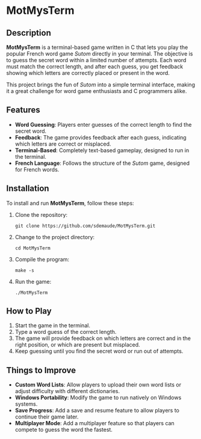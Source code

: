 # MotMysTerm

## Description

**MotMysTerm** is a terminal-based game written in C that lets you play the popular French word game *Sutom* directly in your terminal. The objective is to guess the secret word within a limited number of attempts. Each word must match the correct length, and after each guess, you get feedback showing which letters are correctly placed or present in the word.

This project brings the fun of *Sutom* into a simple terminal interface, making it a great challenge for word game enthusiasts and C programmers alike.

## Features

- **Word Guessing**: Players enter guesses of the correct length to find the secret word.
- **Feedback**: The game provides feedback after each guess, indicating which letters are correct or misplaced.
- **Terminal-Based**: Completely text-based gameplay, designed to run in the terminal.
- **French Language**: Follows the structure of the *Sutom* game, designed for French words.

## Installation

To install and run **MotMysTerm**, follow these steps:

1. Clone the repository:

   `git clone https://github.com/sdemaude/MotMysTerm.git`

2. Change to the project directory:

   `cd MotMysTerm`   

3. Compile the program:

   `make -s`

4. Run the game:

   `./MotMysTerm`

## How to Play

  1. Start the game in the terminal.  
  2. Type a word guess of the correct length.    
  3. The game will provide feedback on which letters are correct and in the right position, or which are present but misplaced.    
  4. Keep guessing until you find the secret word or run out of attempts.

## Things to Improve

  - **Custom Word Lists**: Allow players to upload their own word lists or adjust difficulty with different dictionaries.
  - **Windows Portability**: Modify the game to run natively on Windows systems.
  - **Save Progress**: Add a save and resume feature to allow players to continue their game later.
  - **Multiplayer Mode**: Add a multiplayer feature so that players can compete to guess the word the fastest.
